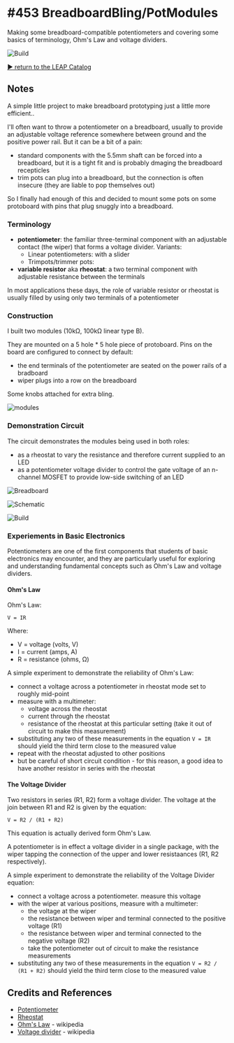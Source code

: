 # #453 BreadboardBling/PotModules

Making some breadboard-compatible potentiometers and covering some basics of terminology, Ohm's Law and voltage dividers.

![Build](./assets/PotModules_build.jpg?raw=true)

[:arrow_forward: return to the LEAP Catalog](https://leap.tardate.com)

## Notes

A simple little project to make breadboard prototyping just a little more efficient..

I'll often want to throw a potentiometer on a breadboard, usually to provide an adjustable voltage reference
somewhere between ground and the positive power rail. But it can be a bit of a pain:

* standard components with the 5.5mm shaft can be forced into a breadboard, but it is a tight fit and is probably dmaging the breadboard recepticles
* trim pots can plug into a breadboard, but the connection is often insecure (they are liable to pop themselves out)

So I finally had enough of this and decided to mount some pots on some protoboard with pins that plug snuggly into a breadboard.


### Terminology


* **potentiometer**: the familiar three-terminal component with an adjustable contact (the wiper) that forms a voltage divider. Variants:
  * Linear potentiometers: with a slider
  * Trimpots/trimmer pots:
* **variable resistor** aka **rheostat**: a two terminal component with adjustable resistance between the terminals

In most applications these days, the role of variable resistor or rheostat is usually filled by using only two terminals of a potentiometer


### Construction

I built two modules (10kΩ, 100kΩ linear type B).

They are mounted on a 5 hole * 5 hole piece of protoboard.
Pins on the board are configured to connect by default:

* the end terminals of the potentiometer are seated on the power rails of a bradboard
* wiper plugs into a row on the breadboard

Some knobs attached for extra bling.

![modules](./assets/modules.jpg?raw=true)

### Demonstration Circuit

The circuit demonstrates the modules being used in both roles:

* as a rheostat to vary the resistance and therefore current supplied to an LED
* as a potentiometer voltage divider to control the gate voltage of an n-channel MOSFET to provide low-side switching of an LED


![Breadboard](./assets/PotModules_bb.jpg?raw=true)

![Schematic](./assets/PotModules_schematic.jpg?raw=true)

![Build](./assets/PotModules_build.jpg?raw=true)


### Experiements in Basic Electronics

Potentiometers are one of the first components that students of basic electronics may encounter,
and they are particularly useful for exploring and understanding fundamental concepts such as
Ohm's Law and voltage dividers.

#### Ohm's Law

Ohm's Law:

    V = IR

Where:

* V = voltage (volts, V)
* I = current (amps, A)
* R = resistance (ohms, Ω)

A simple experiment to demonstrate the reliability of Ohm's Law:

* connect a voltage across a potentiometer in rheostat mode set to roughly mid-point
* measure with a multimeter:
  * voltage across the rheostat
  * current through the rheostat
  * resistance of the rheostat at this particular setting (take it out of circuit to make this measurement)
* substituting any two of these measurements in the equation `V = IR` should yield the third term close to the measured value
* repeat with the rheostat adjusted to other positions
* but be careful of short circuit condition - for this reason, a good idea to have another resistor in series with the rheostat


#### The Voltage Divider

Two resistors in series (R1, R2) form a voltage divider.
The voltage at the join between R1 and R2 is given by the equation:

    V = R2 / (R1 + R2)

This equation is actually derived form Ohm's Law.

A potentiometer is in effect a voltage divider in a single package, with the wiper tapping the connection of the upper and lower resistaances (R1, R2 respectively).

A simple experiment to demonstrate the reliability of the Voltage Divider equation:

* connect a voltage across a potentiometer. measure this voltage
* with the wiper at various positions, measure with a multimeter:
  * the voltage at the wiper
  * the resistance between wiper and terminal connected to the positive voltage (R1)
  * the resistance between wiper and terminal connected to the negative voltage (R2)
  * take the potentiometer  out of circuit to make the resistance measurements
* substituting any two of these measurements in the equation `V = R2 / (R1 + R2)` should yield the third term close to the measured value


## Credits and References
* [Potentiometer](https://en.wikipedia.org/wiki/Potentiometer)
* [Rheostat](https://en.wikipedia.org/wiki/Potentiometer#Rheostat)
* [Ohm's Law](https://en.wikipedia.org/wiki/Ohm%27s_law) - wikipedia
* [Voltage divider](https://en.wikipedia.org/wiki/Voltage_divider) - wikipedia

